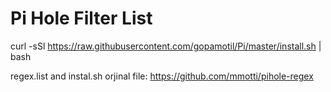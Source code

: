 # Pi Hole Filter List


curl -sSl https://raw.githubusercontent.com/gopamotil/Pi/master/install.sh | bash 

regex.list and instal.sh orjinal file: https://github.com/mmotti/pihole-regex
